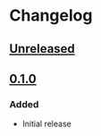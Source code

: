 # Changelog

## [Unreleased][]

[Unreleased]: https://github.com/chaostoolkit-incubator/chaostoolkit-grafana/compare/0.1.0...HEAD

## [0.1.0][]

[0.1.0]: https://github.com/chaostoolkit-incubator/chaostoolkit-grafana/tree/0.1.0

### Added

-   Initial release